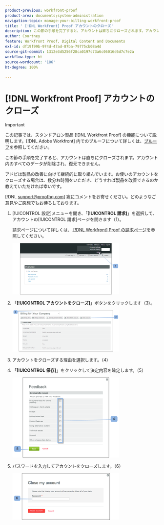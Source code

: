 ```yaml
---
product-previous: workfront-proof
product-area: documents;system-administration
navigation-topic: manage-your-billing-workfront-proof
title: ' [!DNL Workfront] Proof アカウントのクローズ'
description: この節の手順を完了すると、アカウントは直ちにクローズされます。アカウント内のすべてのデータが削除され、復元できません。
author: Courtney
feature: Workfront Proof, Digital Content and Documents
exl-id: df19f99b-974d-47ad-87ba-79775cb08a4d
source-git-commit: 1312e3d5256f28ca0197c73a6c06016d6d7c7e2a
workflow-type: ht
source-wordcount: '186'
ht-degree: 100%

---
```


# [!DNL Workfront Proof] アカウントのクローズ

>[!IMPORTANT]
>
>この記事では、スタンドアロン製品 [!DNL Workfront Proof] の機能について説明します。[!DNL Adobe Workfront] 内でのプルーフについて詳しくは、[プルーフ](../../../review-and-approve-work/proofing/proofing.md)を参照してください。

この節の手順を完了すると、アカウントは直ちにクローズされます。アカウント内のすべてのデータが削除され、復元できません。

アドビは製品の改善に向けて継続的に取り組んでいます。お使いのアカウントをクローズする場合は、数分お時間をいただき、どうすれば製品を改善できるのか教えていただければ幸いです。

[!DNL support@proofhq.com] 宛にコメントをお寄せください。どのようなご意見やご感想でもお待ちしております。

1. [!UICONTROL 設定]メニューを開き、「**[!UICONTROL 請求]**」を選択して、アカウントの[!UICONTROL 請求]ページを開きます（1）。

   請求ページについて詳しくは、[ [!DNL Workfront]  Proof の請求ページ](../../../workfront-proof/wp-billingsettings/manage-your-billing/wp-billing-page.md)を参照してください。

   ![](assets/upgradesdowngrades-billing-settings-350x168.png)

1. 「**[!UICONTROL アカウントをクローズ]**」ボタンをクリックします（3）。

   ![Billing_-_close_your_account.png](assets/billing---close-your-account-350x135.png)

1. アカウントをクローズする理由を選択します。（4）
1. 「**[!UICONTROL 保存]**」をクリックして決定内容を確定します。（5）

   ![Close_Account_-_pop-up.png](assets/close-account---pop-up-350x262.png)

1. パスワードを入力してアカウントをクローズします。（6）

   ![Close_Account_-_password_pop-up.png](assets/close-account---password-pop-up-350x152.png)
